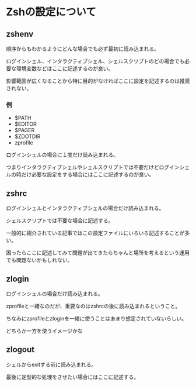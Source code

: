 # Zshの設定について

## zshenv

順序からもわかるようにどんな場合でも必ず最初に読み込まれる。

ログインシェル、インタラクティブシェル、シェルスクリプトのどの場合でも必要な環境変数などはここに記述するのが良い。

影響範囲が広くなることから特に目的がなければここに設定を記述するのは推奨されない。

### 例

* $PATH
* $EDITOR
* $PAGER
* $ZDOTDIR
* zprofile

ログインシェルの場合に１度だけ読み込まれる。

つまりインタラクティブシェルやシェルスクリプトでは不要だけどログインシェルの時だけ必要な設定をする場合にはここに記述するのが良い。

## zshrc

ログインシェルとインタラクティブシェルの場合だけ読み込まれる。

シェルスクリプトでは不要な場合に記述する。

一般的に紹介されている記事ではこの設定ファイルにいろいろ記述することが多い。

困ったらここに記述してみて問題が出てきたらちゃんと場所を考えるという運用でも問題ないかもしれない。

## zlogin

ログインシェルの場合だけ読み込まれる。

zprofileと一緒なのだが、重要なのはzshrcの後に読み込まれるということ。

ちなみにzprofileとzloginを一緒に使うことはあまり想定されていないらしい。

どちらか一方を使うイメージかな

## zlogout

シェルからexitする前に読み込まれる。

最後に定型的な処理をさせたい場合にはここに記述する。
